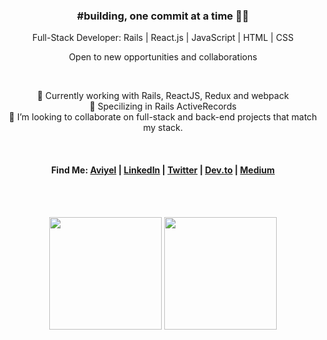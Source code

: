 <div align="center">
  <h3 id="-building-one-commit-at-a-time-">#building, one commit at a time 🧑‍💻</h3>
  <p>Full-Stack Developer: Rails | React.js | JavaScript | HTML | CSS</p>
  <p>Open to new opportunities and collaborations</p>
  <br>
  <p>
    🔭 Currently working with Rails, ReactJS, Redux and webpack<br>
    🌱 Specilizing in Rails ActiveRecords<br>
    👯 I’m looking to collaborate on full-stack and back-end projects that match my stack.<br>
  </p>
  <br>
  <h4>Find Me:
    <a href="https://aviyel.com/@eapenzacharias">Aviyel</a> | <a href="https://de.linkedin.com/in/eapenzac">LinkedIn</a> | 
    <a href="https://twitter.com/eapenzac">Twitter</a> | 
    <a href="https://dev.to/eapenzac">Dev.to</a> | <a href="https://eapenzac.medium.com/">Medium</a>
  </h4>
  <br>
  <br>
  <p align="center">
    <img height="180" align="center" src="https://github-readme-stats.vercel.app/api?username=eapenzacharias&show_icons=true&theme=dark">
    <img height="180" align="center" src="https://github-readme-stats.vercel.app/api/top-langs/?username=eapenzacharias&layout=compact&theme=dark">
    <!--<img align="center" src="https://github-readme-stats.vercel.app/api/wakatime?username=eapenzacharias&theme=dark&layout=compact">-->
  </p>
</div>
<!--
**eapenzacharias/eapenzacharias** is a ✨ _special_ ✨ repository because its `README.md` (this file) appears on your GitHub profile.

Here are some ideas to get you started:


- 🌱 I’m currently learning ...
- 👯 I’m looking to collaborate on ...
- 🤔 I’m looking for help with ...
- 💬 Ask me about ...
- 📫 How to reach me: ...
- 😄 Pronouns: ...
- ⚡ Fun fact: ...
-->
- 🔭 Currently working on HTML, CSS, JavaScript, C, webpack and Ruby on Rails
- 🌱 Learning REACT & Redux
- 👯 I’m looking to collaborate on full-stack and front-end projects that match my stack.



